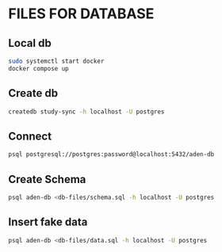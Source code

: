 # FILES FOR DATABASE

## Local db
```sh
sudo systemctl start docker
docker compose up
```

## Create db
```sh
createdb study-sync -h localhost -U postgres
```

## Connect
```sh
psql postgresql://postgres:password@localhost:5432/aden-db
```

## Create Schema
```sh
psql aden-db <db-files/schema.sql -h localhost -U postgres
```

## Insert fake data
```sh
psql aden-db <db-files/data.sql -h localhost -U postgres
```
